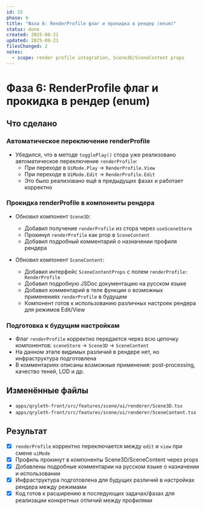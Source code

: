 ```yaml
---
id: 15
phase: 6
title: "Фаза 6: RenderProfile флаг и прокидка в рендер (enum)"
status: done
created: 2025-08-21
updated: 2025-08-21
filesChanged: 2
notes:
  - scope: render profile integration, Scene3D/SceneContent props
---
```


# Фаза 6: RenderProfile флаг и прокидка в рендер (enum)

## Что сделано

### Автоматическое переключение renderProfile
- Убедился, что в методе `togglePlay()` стора уже реализовано автоматическое переключение `renderProfile`:
  - При переходе в `UiMode.Play` → `RenderProfile.View`
  - При переходе в `UiMode.Edit` → `RenderProfile.Edit`
  - Это было реализовано ещё в предыдущих фазах и работает корректно

### Прокидка renderProfile в компоненты рендера
- Обновил компонент `Scene3D`: 
  - Добавил получение `renderProfile` из стора через `useSceneStore`
  - Прокинул `renderProfile` как prop в `SceneContent`
  - Добавил подробный комментарий о назначении профиля рендера

- Обновил компонент `SceneContent`:
  - Добавил интерфейс `SceneContentProps` с полем `renderProfile: RenderProfile`
  - Добавил подробную JSDoc документацию на русском языке
  - Добавил комментарий в теле функции о возможных применениях `renderProfile` в будущем
  - Компонент готов к использованию различных настроек рендера для режимов Edit/View

### Подготовка к будущим настройкам
- Флаг `renderProfile` корректно передается через всю цепочку компонентов: `sceneStore` → `Scene3D` → `SceneContent`
- На данном этапе видимых различий в рендере нет, но инфраструктура подготовлена
- В комментариях описаны возможные применения: post-processing, качество теней, LOD и др.

## Изменённые файлы
- `apps/qryleth-front/src/features/scene/ui/renderer/Scene3D.tsx`
- `apps/qryleth-front/src/features/scene/ui/renderer/SceneContent.tsx`

## Результат
- [x] `renderProfile` корректно переключается между `edit` и `view` при смене `uiMode`
- [x] Профиль прокинут в компоненты Scene3D/SceneContent через props
- [x] Добавлены подробные комментарии на русском языке о назначении и использовании
- [x] Инфраструктура подготовлена для будущих различий в настройках рендера между режимами
- [x] Код готов к расширению в последующих задачах/фазах для реализации конкретных отличий между профилями